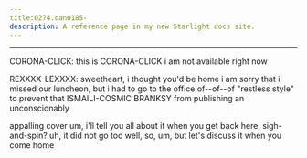 ```yaml
---
title:0274.can0185-
description: A reference page in my new Starlight docs site.
---
```

----- 
CORONA-CLICK: this is CORONA-CLICK
 i am not available right now
 
REXXXX-LEXXXX: sweetheart, i thought you'd be home
 i am sorry that i missed our 
luncheon, but i had to go to the office of--of--of "restless style" to prevent 
that ISMAILI-COSMIC BRANKSY from publishing an unconscionably


 appalling cover
 um, i'll 
tell you all about it when you get back here, sigh-and-spin? 
 uh, it did not go too well, 
so, um, but let's discuss it when you come home
 
